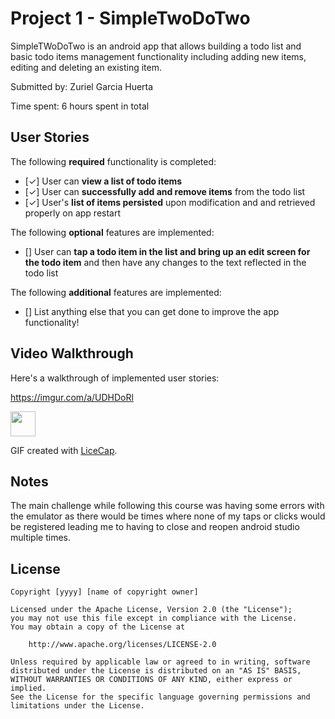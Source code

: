 # Project 1 - SimpleTwoDoTwo

SimpleTWoDoTwo is an android app that allows building a todo list and basic todo items management functionality including adding new items, editing and deleting an existing item.

Submitted by: Zuriel Garcia Huerta

Time spent: 6 hours spent in total

## User Stories

The following **required** functionality is completed:

* [✓] User can **view a list of todo items**
* [✓] User can **successfully add and remove items** from the todo list
* [✓] User's **list of items persisted** upon modification and and retrieved properly on app restart

The following **optional** features are implemented:

* [] User can **tap a todo item in the list and bring up an edit screen for the todo item** and then have any changes to the text reflected in the todo list

The following **additional** features are implemented:

* [] List anything else that you can get done to improve the app functionality!

## Video Walkthrough

Here's a walkthrough of implemented user stories:

https://imgur.com/a/UDHDoRl

<img src="https://imgur.com/a/UDHDoRlf" width="40" height="40" />

GIF created with [LiceCap](http://www.cockos.com/licecap/).

## Notes

The main challenge while following this course was having some errors with the emulator
as there would be times where none of my taps or clicks would be registered
leading me to having to close and reopen android studio multiple times.

## License

    Copyright [yyyy] [name of copyright owner]

    Licensed under the Apache License, Version 2.0 (the "License");
    you may not use this file except in compliance with the License.
    You may obtain a copy of the License at

        http://www.apache.org/licenses/LICENSE-2.0

    Unless required by applicable law or agreed to in writing, software
    distributed under the License is distributed on an "AS IS" BASIS,
    WITHOUT WARRANTIES OR CONDITIONS OF ANY KIND, either express or implied.
    See the License for the specific language governing permissions and
    limitations under the License.
